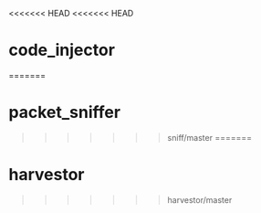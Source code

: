 <<<<<<< HEAD
<<<<<<< HEAD
# code_injector
=======
# packet_sniffer
>>>>>>> sniff/master
=======
# harvestor
>>>>>>> harvestor/master
